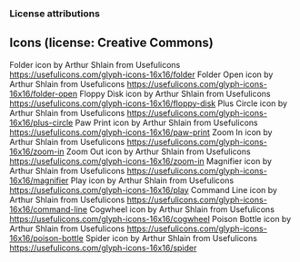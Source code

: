 ### License attributions


## Icons (license: Creative Commons)
Folder        icon by Arthur Shlain from Usefulicons  https://usefulicons.com/glyph-icons-16x16/folder
Folder Open   icon by Arthur Shlain from Usefulicons  https://usefulicons.com/glyph-icons-16x16/folder-open
Floppy Disk   icon by Arthur Shlain from Usefulicons  https://usefulicons.com/glyph-icons-16x16/floppy-disk
Plus Circle   icon by Arthur Shlain from Usefulicons  https://usefulicons.com/glyph-icons-16x16/plus-circle
Paw Print     icon by Arthur Shlain from Usefulicons  https://usefulicons.com/glyph-icons-16x16/paw-print
Zoom In       icon by Arthur Shlain from Usefulicons  https://usefulicons.com/glyph-icons-16x16/zoom-in
Zoom Out      icon by Arthur Shlain from Usefulicons  https://usefulicons.com/glyph-icons-16x16/zoom-in
Magnifier     icon by Arthur Shlain from Usefulicons  https://usefulicons.com/glyph-icons-16x16/magnifier
Play          icon by Arthur Shlain from Usefulicons  https://usefulicons.com/glyph-icons-16x16/play
Command Line  icon by Arthur Shlain from Usefulicons  https://usefulicons.com/glyph-icons-16x16/command-line
Cogwheel      icon by Arthur Shlain from Usefulicons  https://usefulicons.com/glyph-icons-16x16/cogwheel
Poison Bottle icon by Arthur Shlain from Usefulicons  https://usefulicons.com/glyph-icons-16x16/poison-bottle
Spider        icon by Arthur Shlain from Usefulicons  https://usefulicons.com/glyph-icons-16x16/spider
